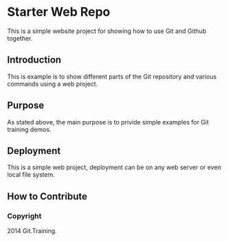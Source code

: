 # Starter Web Repo

This is a simple website project for
showing how to use Git and Github together.
## Introduction

This is example is to show different parts
of the Git repository and various commands
using a web project.

## Purpose

As stated above, the main purpose is to
privide simple examples for Git training
demos.

## Deployment

This is a simple web project, deployment
can be on any web server or even local
file system.

## How to Contribute

### Copyright

2014 Git.Training.
